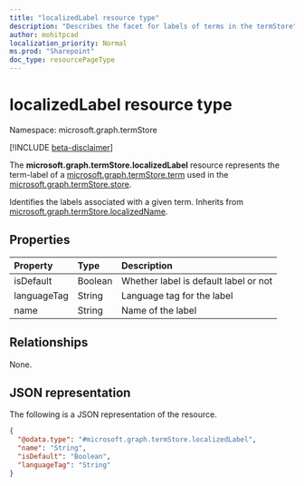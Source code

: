 ```yaml
---
title: "localizedLabel resource type"
description: "Describes the facet for labels of terms in the termStore"
author: mohitpcad
localization_priority: Normal
ms.prod: "Sharepoint"
doc_type: resourcePageType
---
```


# localizedLabel resource type

Namespace: microsoft.graph.termStore

[!INCLUDE [beta-disclaimer](../../includes/beta-disclaimer.md)]

The **microsoft.graph.termStore.localizedLabel** resource represents the term-label of a [microsoft.graph.termStore.term] used in the [microsoft.graph.termStore.store].

Identifies the labels associated with a given term. Inherits from [microsoft.graph.termStore.localizedName].

## Properties
|Property|Type|Description|
|:---|:---|:---|
|isDefault|Boolean|Whether label is default label or not|
|languageTag|String|Language tag for the label|
|name|String|Name of the label|

## Relationships
None.

## JSON representation
The following is a JSON representation of the resource.
<!-- {
  "blockType": "resource",
  "@odata.type": "microsoft.graph.termStore.localizedLabel"
}
-->
``` json
{
  "@odata.type": "#microsoft.graph.termStore.localizedLabel",
  "name": "String",
  "isDefault": "Boolean",
  "languageTag": "String"
}
```


[microsoft.graph.termStore.term]: termstore-term.md
[microsoft.graph.termStore.localizedName]: termstore-localizedname.md
[microsoft.graph.termStore.store]: termstore-store.md


<!--
{
  "type": "#page.annotation",
  "description": "TermLocalizedLabelFacet is the facet for containing the label of a term",
  "keywords": "termLocalizedLabelFacet,facet,resource",
  "section": "documentation",
  "tocPath": "termstorelocalizedlabel",
  "tocBookmarks": {
    "Resources/termStore.termstorelocalizedlabel": "#"
  },
  "suppressions": []
}
-->
